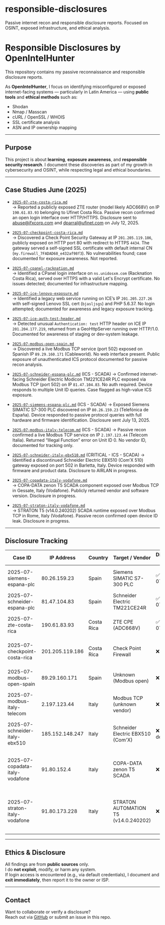 # responsible-disclosures
Passive internet recon and responsible disclosure reports. Focused on OSINT, exposed infrastructure, and ethical analysis.

# Responsible Disclosures by OpenIntelHunter

This repository contains my passive reconnaissance and responsible disclosure reports.

As **OpenIntelHunter**, I focus on identifying misconfigured or exposed internet-facing systems — particularly in Latin America — using **public tools** and **ethical methods** such as:

- Shodan
- Nmap / Masscan
- cURL / OpenSSL / WHOIS
- SSL certificate analysis
- ASN and IP ownership mapping

---

## Purpose

This project is about **learning**, **exposure awareness**, and **responsible security research**. I document these discoveries as part of my growth in cybersecurity and OSINT, while respecting legal and ethical boundaries.

---
## Case Studies June (2025)

- [`2025-07-zte-costa-rica.md`](2025-07-zte-costa-rica.md)  
  → Reported a publicly exposed ZTE router (model likely ADC668V) on IP `190.61.83.93` belonging to Ufinet Costa Rica. Passive recon confirmed an open login interface over HTTP/HTTPS. Disclosure sent to abuse@ifxcorp.com and dparral@ufinet.com on July 12, 2025.

- [`2025-07-checkpoint-costa-rica.md`](2025-07-checkpoint-costa-rica.md)  
  → Discovered a Check Point Security Gateway at IP `201.205.119.186`, publicly exposed on HTTP port 80 with redirect to HTTPS `4434`. The gateway served a self-signed SSL certificate with default internal CN (`my.firewall_7FADAD68_e432af98f3`). No vulnerabilities found; case documented for exposure awareness. Not reported.

- [`2025-07-cpanel-racknation.md`](2025-07-cpanel-racknation.md)  
  → Identified a CPanel login interface on `ns.unidosxm.com` (Racknation Costa Rica), served over HTTPS with a valid Let's Encrypt certificate. No issues detected; documented for infrastructure mapping.

- [`2025-07-ice-lenovo-exposure.md`](2025-07-ice-lenovo-exposure.md)  
  → Identified a legacy web service running on ICE’s IP `201.205.227.26` with self-signed Lenovo SSL cert (`bjasljsgs`) and PHP 5.6.37. No login attempted; documented for awareness and legacy exposure tracking.

- [`2025-07-ice-auth-test-header.md`](2025-07-ice-auth-test-header.md)  
  → Detected unusual `Authentication: test` HTTP header on ICE IP `201.204.177.219`, returned from a GeoHttpServer running over HTTP/1.0. Documented for awareness of staging or dev-system leakage.

- [`2025-07-modbus-open-spain.md`](2025-07-modbus-open-spain.md)  
  → Discovered a live Modbus TCP service (port 502) exposed on Spanish IP `89.29.160.171` (Cableworld). No web interface present. Public exposure of unauthenticated ICS protocol documented for passive recon analysis.

- [`2025-07-schneider-espana-plc.md`](2025-07-schneider-espana-plc.md) (ICS - SCADA)
  → Confirmed internet-facing Schneider Electric Modicon TM221CE24R PLC exposed via Modbus TCP (port 502) on IP `81.47.104.83`. No auth required. Device responds to multiple Unit ID queries. Case flagged as high-value ICS exposure.

- [`2025-07-siemens-espana-plc.md`](2025-07-siemens-espana-plc.md)  (ICS - SCADA)
  → Exposed Siemens SIMATIC S7-300 PLC discovered on IP `80.26.159.23` (Telefónica de España). Device responded to passive protocol queries with full hardware and firmware identification. Disclosure sent July 13, 2025.

- [`2025-07-modbus-italy-telecom.md`](2025-07-modbus-italy-telecom.md) (ICS - SCADA)
  → Passive recon confirmed a live Modbus TCP service on IP `2.197.123.44` (Telecom Italia). Returned “Illegal Function” error on Unit ID 0. No vendor ID, documented for tracking only.

- [`2025-07-schneider-italy-ebx510.md`](2025-07-schneider-italy-ebx510.md) (CRITICAL - ICS - SCADA)
  → Identified a discontinued Schneider Electric EBX510 (Com’X 510) gateway exposed on port 502 in Barletta, Italy. Device responded with firmware and product data. Disclosure to AIRLAN in progress.
  
- [`2025-07-copadata-italy-vodafone.md`](2025-07-copadata-italy-vodafone.md)  
  → COPA-DATA zenon T5 SCADA component exposed over Modbus TCP in Gessate, Italy (Vodafone). Publicly returned vendor and software version. Disclosure in progress.

- [`2025-07-straton-italy-vodafone.md`](2025-07-straton-italy-vodafone.md)  
  → STRATON T5 (v14.0.240202) SCADA runtime exposed over Modbus TCP in Rome, Italy (Vodafone). Passive recon confirmed open device ID leak. Disclosure in progress.






---
## Disclosure Tracking

| Case ID                         | IP Address       | Country     | Target / Vendor                 | Disclosure Sent | Status            | Notes                                                  |
|----------------------------------|------------------|-------------|----------------------------------|------------------|--------------------|---------------------------------------------------------|
| 2025-07-siemens-espana-plc       | 80.26.159.23     | Spain       | Siemens SIMATIC S7-300 PLC       | ✅ 2025-07-13     | ⏳ Awaiting reply  | Publicly accessible industrial PLC (S7)                 |
| 2025-07-schneider-espana-plc     | 81.47.104.83     | Spain       | Schneider Electric TM221CE24R    | ✅ 2025-07-13     | ⏳ Awaiting reply  | Modbus TCP on real PLC, no auth                         |
| 2025-07-zte-costa-rica           | 190.61.83.93     | Costa Rica  | ZTE CPE (ADC668V)                | ✅ 2025-07-12     | 📭 Bounced        | IFX/UFInet Costa Rica, default creds found              |
| 2025-07-checkpoint-costa-rica    | 201.205.119.186  | Costa Rica  | Check Point Firewall             | ❌ Not sent      | 📝 Documented only | No clear vulnerability, logged for research             |
| 2025-07-modbus-open-spain        | 89.29.160.171    | Spain       | Unknown (Modbus open)            | ❌ Not sent      | 📝 Documented only | Passive exposure, unknown operator                      |
| 2025-07-modbus-italy-telecom     | 2.197.123.44     | Italy       | Modbus TCP (unknown vendor)      | ❌ Not sent      | 📝 Documented only | “Illegal Function” response on port 502                 |
| 2025-07-schneider-italy-ebx510 | 185.152.148.247 | Italy | Schneider Electric EBX510 (Com'X) | ❌ Not deliverable | 📭 All contacts bounced | No working email found at AIRLAN. Logged for awareness.
| 2025-07-copadata-italy-vodafone | 91.80.152.4      | Italy       | COPA-DATA zenon T5 SCADA       | ❌ Not sent      | 📝 Documented only | Public Modbus TCP leak of vendor + version metadata |
| 2025-07-straton-italy-vodafone | 91.80.173.228 | Italy | STRATON AUTOMATION T5 (v14.0.240202) | ❌ Not sent | 📝 Disclosure in prep | Public SCADA device exposed via Modbus TCP with full software ID |


---

## Ethics & Disclosure

All findings are from **public sources** only.  
I do **not exploit**, modify, or harm any system.  
If login access is encountered (e.g., via default credentials), I document and **exit immediately**, then report it to the owner or ISP.

---

## Contact

Want to collaborate or verify a disclosure?  
Reach out via [GitHub](https://github.com/OpenIntelHunter) or submit an issue in this repo.


